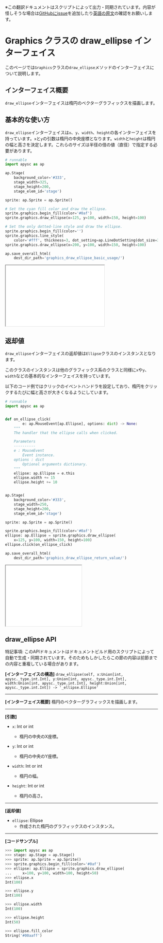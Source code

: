 <span class="inconspicuous-txt">※この翻訳ドキュメントはスクリプトによって出力・同期されています。内容が怪しそうな場合は<a href="https://github.com/simon-ritchie/apysc/issues" target="_blank">GitHubにissue</a>を追加したり[英語の原文](https://simon-ritchie.github.io/apysc/en/graphics_draw_ellipse.html)の確認をお願いします。</span>

# Graphics クラスの draw_ellipse インターフェイス

このページでは`Graphics`クラスの`draw_ellipse`メソッドのインターフェイスについて説明します。

## インターフェイス概要

`draw_ellipse`インターフェイスは楕円のベクターグラフィックスを描画します。

## 基本的な使い方

`draw_ellipse`インターフェイスは`x`、`y`、`width`、`height`の各インターフェイスを持っています。`x`と`y`の引数は楕円の中央座標となります。`width`と`height`は楕円の幅と高さを決定します。これらのサイズは半径の倍の値（直径）で指定する必要があります。

```py
# runnable
import apysc as ap

ap.Stage(
    background_color='#333',
    stage_width=325,
    stage_height=200,
    stage_elem_id='stage')

sprite: ap.Sprite = ap.Sprite()

# Set the cyan fill color and draw the ellipse.
sprite.graphics.begin_fill(color='#0af')
sprite.graphics.draw_ellipse(x=125, y=100, width=150, height=100)

# Set the only dotted-line style and draw the ellipse.
sprite.graphics.begin_fill(color='')
sprite.graphics.line_style(
    color='#fff', thickness=3, dot_setting=ap.LineDotSetting(dot_size=3))
sprite.graphics.draw_ellipse(x=200, y=100, width=150, height=100)

ap.save_overall_html(
    dest_dir_path='graphics_draw_ellipse_basic_usage/')
```

<iframe src="static/graphics_draw_ellipse_basic_usage/index.html" width="325" height="200"></iframe>

## 返却値

`draw_ellipse`インターフェイスの返却値は`Ellipse`クラスのインスタンスとなります。

このクラスのインスタンスは他のグラフィックス系のクラスと同様に`x`や`y`、`width`などの基本的なインターフェイスを持っています。

以下のコード例ではクリックのイベントハンドラを設定しており、楕円をクリックするたびに幅と高さが大きくなるようにしています。

```py
# runnable
import apysc as ap


def on_ellipse_click(
        e: ap.MouseEvent[ap.Ellipse], options: dict) -> None:
    """
    The handler that the ellipse calls when clicked.

    Parameters
    ----------
    e : MouseEvent
        Event instance.
    options : dict
        Optional arguments dictionary.
    """
    ellipse: ap.Ellipse = e.this
    ellipse.width += 15
    ellipse.height += 10


ap.Stage(
    background_color='#333',
    stage_width=250,
    stage_height=200,
    stage_elem_id='stage')

sprite: ap.Sprite = ap.Sprite()

sprite.graphics.begin_fill(color='#0af')
ellipse: ap.Ellipse = sprite.graphics.draw_ellipse(
    x=125, y=100, width=150, height=100)
ellipse.click(on_ellipse_click)

ap.save_overall_html(
    dest_dir_path='graphics_draw_ellipse_return_value/')
```

<iframe src="static/graphics_draw_ellipse_return_value/index.html" width="250" height="200"></iframe>

## draw_ellipse API

<span class="inconspicuous-txt">特記事項: このAPIドキュメントはドキュメントビルド用のスクリプトによって自動で生成・同期されています。そのためもしかしたらこの節の内容は前節までの内容と重複している場合があります。</span>

**[インターフェイスの構造]** `draw_ellipse(self, x:Union[int, apysc._type.int.Int], y:Union[int, apysc._type.int.Int], width:Union[int, apysc._type.int.Int], height:Union[int, apysc._type.int.Int]) -> '_ellipse.Ellipse'`<hr>

**[インターフェイス概要]** 楕円のベクターグラフィックスを描画します。<hr>

**[引数]**

- `x`: Int or int
  - 楕円の中央のX座標。

- `y`: Int or int
  - 楕円の中央のY座標。

- `width`: Int or int
  - 楕円の幅。

- `height`: Int or int
  - 楕円の高さ。

<hr>

**[返却値]**

- `ellipse`: Ellipse
  - 作成された楕円のグラフィックスのインスタンス。

<hr>

**[コードサンプル]**

```py
>>> import apysc as ap
>>> stage: ap.Stage = ap.Stage()
>>> sprite: ap.Sprite = ap.Sprite()
>>> sprite.graphics.begin_fill(color='#0af')
>>> ellipse: ap.Ellipse = sprite.graphics.draw_ellipse(
...     x=100, y=100, width=100, height=50)
>>> ellipse.x
Int(100)

>>> ellipse.y
Int(100)

>>> ellipse.width
Int(100)

>>> ellipse.height
Int(50)

>>> ellipse.fill_color
String('#00aaff')
```